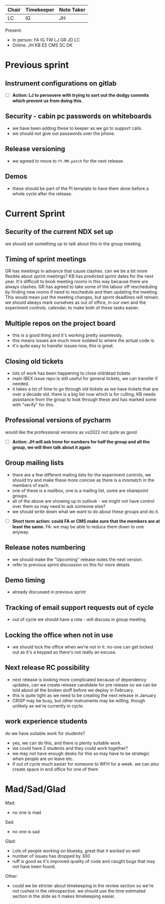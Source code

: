 
| Chair | Timekeeper | Note Taker |
|-------|------------|------------|
| LC    | IG         | JH         |

Present:
- In person: FA IG TW LJ GR JD LC
- Online: JH KB ES CMS SC DK 

# Previous sprint

## Instrument configurations on gitlab

- [ ] **Action: LJ to persevere with trying to sort out the dodgy commits which prevent us from doing this.**


## Security - cabin pc passwords on whiteboards
- we have been adding these to keeper as we go to support calls.
- we should not give out passwords over the phone. 

## Release versioning
- we agreed to move to `YY.MM.patch` for the next release.

## Demos
- these should be part of the PI template to have them done before a whole cycle after the release. 


# Current Sprint

## Security of the current NDX set up
we should set something up to talk about this in the group meeting. 

## Timing of sprint meetings
GR has meetings in advance that cause clashes. can we be a bit more flexible about sprint meetings? 
KB has predicted sprint dates for the next year. It's difficult to book meeting rooms in this way because there are always clashes. 
GR has agreed to take some of the labour off rescheduling by finding new rooms if need to reschedule and then updating the meeting. 
This would mean just the meeting changes, but sprint deadlines will remain. we should always mark ourselves as out of office, in our own and the experiment controls. calendar, to make both of these tasks easier. 

## Multiple repos on the project board 
- this is a good thing and it's working pretty seamlessly. 
- this means issues are much more isolated to where the actual code is.
- it's quite easy to transfer issues now, this is great.

## Closing old tickets
- lots of work has been happening to close old/dead tickets 
- main IBEX issue repo is still useful for general tickets, we can transfer if needed. 
- it takes a lot of time to go through old tickets as we have tickets that are over a decade old. 
there is a big list now which is for culling, KB needs assistance from the group to look through these and has marked some with "verify" for this. 

## Professional versions of pycharm
would like the professional versions as vs2022 not quite as good

- [ ] **Action: JH will ask Irene for numbers for half the group and all the group, we will then talk about it again**


## Group mailing lists
- there are a few different mailing lists for the experiment controls, we should try and make these more concise as there is a mismatch in the members of each.
- one of these is a mailbox, one is a mailing list, some are sharepoint groups. 
- all of the above are showing up in outlook - we might not have control over them so may need to ask someone else? 
- we should write down what we want to do about these groups and do it. 

- [ ] **Short term action: could FA or CMS make sure that the members are at least the same.**
FA: we may be able to reduce them down to one anyway. 

## Release notes numbering
- we should make the "Upcoming" release notes the next version. 
- refer to previous sprint discussion on this for more details

## Demo timing
- already discussed in previous sprint 

## Tracking of email support requests out of cycle
- out of cycle we should have a rota - will discuss in group meeting

## Locking the office when not in use
- we should lock the office when we're not in it. no-one can get locked out as it's a keypad so there's not really an excuse. 

## Next release RC possibility
- next release is looking more complicated because of dependency updates, can we create release candidate for pre release so we can be told about all the broken stuff before we deploy in February. 
- this is quite tight as we need to be creating the next release in January
- CRISP may be busy, but other instruments may be willing, though unlikely as we're currently in cycle. 


## work experience students
do we have suitable work for students? 
- yes, we can do this, and there is plenty suitable work. 
- we could have 2 students and they could work together? 
- we may not have enough desks for this so may have to be strategic when people are on leave etc. 
- if out of cycle much easier for someone to WFH for a week. we can also create space in end office for one of them

# Mad/Sad/Glad
Mad:
- no one is mad

Sad:
- no one is sad

Glad:
- Lots of people working on bluesky, great that it worked so well
- number of issues has dropped by 300
- ruff is good as it's improved quality of code and caught bugs that may not have been found. 


Other: 
- could we be stricter about timekeeping in the review section so we're not rushed in the retrospective. we should use the time estimated section in the slide as it makes timekeeping easier. 
